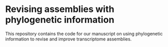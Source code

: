# Revising assemblies with phylogenetic information

This repository contains the code for our manuscript on using phylogenetic information to revise and improve transcriptome assemblies.

